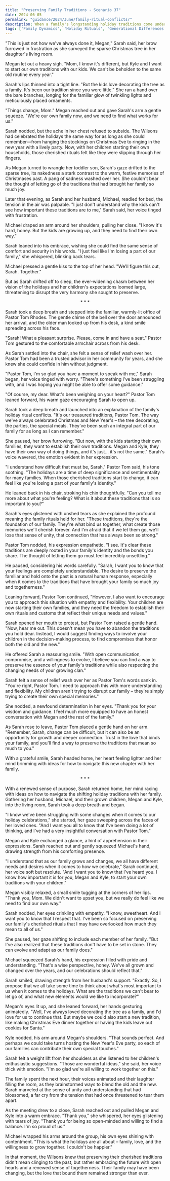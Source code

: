 ```yaml
---
title: "Preserving Family Traditions - Scenario 37"
date: 2024-06-05
permalink: "guidance/2024/June/family-ritual-conflicts/"
description: When a family's longstanding holiday traditions come under strain as their grown children start their own families, one member seeks guidance from Pastor Tom Rhodes to find a way to preserve the family's cherished rituals while also respecting the evolving needs of all involved.
tags: ['Family Dynamics', 'Holiday Rituals', 'Generational Differences', 'Compromise', 'Pastoral Guidance']
---
```

"This is just not how we've always done it, Megan," Sarah said, her brow furrowed in frustration as she surveyed the sparse Christmas tree in her daughter's living room.

Megan let out a heavy sigh. "Mom, I know it's different, but Kyle and I want to start our own traditions with our kids. We can't be beholden to the same old routine every year."

Sarah's lips thinned into a tight line. "But the kids love decorating the tree as a family. It's been our tradition since you were little." She ran a hand over the bare branches, longing for the familiar glow of twinkling lights and meticulously placed ornaments.

"Things change, Mom." Megan reached out and gave Sarah's arm a gentle squeeze. "We're our own family now, and we need to find what works for us."

Sarah nodded, but the ache in her chest refused to subside. The Wilsons had celebrated the holidays the same way for as long as she could remember—from hanging the stockings on Christmas Eve to ringing in the new year with a lively party. Now, with her children starting their own households, those cherished rituals felt like they were slipping through her fingers.

As Megan turned to wrangle her toddler son, Sarah's gaze drifted to the sparse tree, its nakedness a stark contrast to the warm, festive memories of Christmases past. A pang of sadness washed over her. She couldn't bear the thought of letting go of the traditions that had brought her family so much joy.

Later that evening, as Sarah and her husband, Michael, readied for bed, the tension in the air was palpable. "I just don't understand why the kids can't see how important these traditions are to me," Sarah said, her voice tinged with frustration.

Michael draped an arm around her shoulders, pulling her close. "I know it's hard, honey. But the kids are growing up, and they need to find their own way."

Sarah leaned into his embrace, wishing she could find the same sense of comfort and security in his words. "I just feel like I'm losing a part of our family," she whispered, blinking back tears.

Michael pressed a gentle kiss to the top of her head. "We'll figure this out, Sarah. Together."

But as Sarah drifted off to sleep, the ever-widening chasm between her vision of the holidays and her children's expectations loomed large, threatening to disrupt the very harmony she sought to preserve.

<center>* * *</center>

Sarah took a deep breath and stepped into the familiar, warmly-lit office of Pastor Tom Rhodes. The gentle chime of the bell over the door announced her arrival, and the older man looked up from his desk, a kind smile spreading across his face.

"Sarah! What a pleasant surprise. Please, come in and have a seat." Pastor Tom gestured to the comfortable armchair across from his desk.

As Sarah settled into the chair, she felt a sense of relief wash over her. Pastor Tom had been a trusted advisor in her community for years, and she knew she could confide in him without judgment.

"Pastor Tom, I'm so glad you have a moment to speak with me," Sarah began, her voice tinged with worry. "There's something I've been struggling with, and I was hoping you might be able to offer some guidance."

"Of course, my dear. What's been weighing on your heart?" Pastor Tom leaned forward, his warm gaze encouraging Sarah to open up.

Sarah took a deep breath and launched into an explanation of the family's holiday ritual conflicts. "It's our treasured traditions, Pastor Tom. The way we've always celebrated Christmas and New Year's – the tree decorating, the parties, the special meals. They've been such an integral part of our family for as long as I can remember."

She paused, her brow furrowing. "But now, with the kids starting their own families, they want to establish their own traditions. Megan and Kyle, they have their own way of doing things, and it's just... it's not the same." Sarah's voice wavered, the emotion evident in her expression.

"I understand how difficult that must be, Sarah," Pastor Tom said, his tone soothing. "The holidays are a time of deep significance and sentimentality for many families. When those cherished traditions start to change, it can feel like you're losing a part of your family's identity."

He leaned back in his chair, stroking his chin thoughtfully. "Can you tell me more about what you're feeling? What is it about these traditions that is so important to you?"

Sarah's eyes glistened with unshed tears as she explained the profound meaning the family rituals held for her. "These traditions, they're the foundation of our family. They're what bind us together, what create those memories we'll cherish forever. And I'm afraid that if we let them go, we'll lose that sense of unity, that connection that has always been so strong."

Pastor Tom nodded, his expression empathetic. "I see. It's clear these traditions are deeply rooted in your family's identity and the bonds you share. The thought of letting them go must feel incredibly unsettling."

He paused, considering his words carefully. "Sarah, I want you to know that your feelings are completely understandable. The desire to preserve the familiar and hold onto the past is a natural human response, especially when it comes to the traditions that have brought your family so much joy and togetherness."

Leaning forward, Pastor Tom continued, "However, I also want to encourage you to approach this situation with empathy and flexibility. Your children are now starting their own families, and they need the freedom to establish their own rituals and customs that reflect their unique needs and values."

Sarah opened her mouth to protest, but Pastor Tom raised a gentle hand. "Now, hear me out. This doesn't mean you have to abandon the traditions you hold dear. Instead, I would suggest finding ways to involve your children in the decision-making process, to find compromises that honor both the old and the new."

He offered Sarah a reassuring smile. "With open communication, compromise, and a willingness to evolve, I believe you can find a way to preserve the essence of your family's traditions while also respecting the changing needs of your growing clan."

Sarah felt a sense of relief wash over her as Pastor Tom's words sank in. "You're right, Pastor Tom. I need to approach this with more understanding and flexibility. My children aren't trying to disrupt our family – they're simply trying to create their own special memories."

She nodded, a newfound determination in her eyes. "Thank you for your wisdom and guidance. I feel much more equipped to have an honest conversation with Megan and the rest of the family."

As Sarah rose to leave, Pastor Tom placed a gentle hand on her arm. "Remember, Sarah, change can be difficult, but it can also be an opportunity for growth and deeper connection. Trust in the love that binds your family, and you'll find a way to preserve the traditions that mean so much to you."

With a grateful smile, Sarah headed home, her heart feeling lighter and her mind brimming with ideas for how to navigate this new chapter with her family.

<center>* * *</center>

With a renewed sense of purpose, Sarah returned home, her mind racing with ideas on how to navigate the shifting holiday traditions with her family. Gathering her husband, Michael, and their grown children, Megan and Kyle, into the living room, Sarah took a deep breath and began.

"I know we've been struggling with some changes when it comes to our holiday celebrations," she started, her gaze sweeping across the faces of her loved ones. "And I want you all to know that I've been doing a lot of thinking, and I've had a very insightful conversation with Pastor Tom."

Megan and Kyle exchanged a glance, a hint of apprehension in their expressions. Sarah reached out and gently squeezed Michael's hand, drawing strength from his comforting presence.

"I understand that as our family grows and changes, we all have different needs and desires when it comes to how we celebrate," Sarah continued, her voice soft but resolute. "And I want you to know that I've heard you. I know how important it is for you, Megan and Kyle, to start your own traditions with your children."

Megan visibly relaxed, a small smile tugging at the corners of her lips. "Thank you, Mom. We didn't want to upset you, but we really do feel like we need to find our own way."

Sarah nodded, her eyes crinkling with empathy. "I know, sweetheart. And I want you to know that I respect that. I've been so focused on preserving our family's cherished rituals that I may have overlooked how much they mean to all of us."

She paused, her gaze shifting to include each member of her family. "But I've also realized that these traditions don't have to be set in stone. They can evolve and adapt as our family does."

Michael squeezed Sarah's hand, his expression filled with pride and understanding. "That's a wise perspective, honey. We've all grown and changed over the years, and our celebrations should reflect that."

Sarah smiled, drawing strength from her husband's support. "Exactly. So, I propose that we all take some time to think about what's most important to us when it comes to the holidays. What are the traditions we can't bear to let go of, and what new elements would we like to incorporate?"

Megan's eyes lit up, and she leaned forward, her hands gesturing animatedly. "Well, I've always loved decorating the tree as a family, and I'd love for us to continue that. But maybe we could also start a new tradition, like making Christmas Eve dinner together or having the kids leave out cookies for Santa."

Kyle nodded, his arm around Megan's shoulders. "That sounds perfect. And perhaps we could take turns hosting the New Year's Eve party, so each of our families can contribute their own special touches."

Sarah felt a weight lift from her shoulders as she listened to her children's enthusiastic suggestions. "Those are wonderful ideas," she said, her voice thick with emotion. "I'm so glad we're all willing to work together on this."

The family spent the next hour, their voices animated and their laughter filling the room, as they brainstormed ways to blend the old and the new. Sarah marveled at the sense of unity and understanding that had blossomed, a far cry from the tension that had once threatened to tear them apart.

As the meeting drew to a close, Sarah reached out and pulled Megan and Kyle into a warm embrace. "Thank you," she whispered, her eyes glistening with tears of joy. "Thank you for being so open-minded and willing to find a balance. I'm so proud of us."

Michael wrapped his arms around the group, his own eyes shining with contentment. "This is what the holidays are all about – family, love, and the willingness to grow together. I couldn't be happier."

In that moment, the Wilsons knew that preserving their cherished traditions didn't mean clinging to the past, but rather embracing the future with open hearts and a renewed sense of togetherness. Their family may have been changing, but the love that bound them remained stronger than ever.

